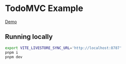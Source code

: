 # TodoMVC Example

[Demo](https://web-todomvc-sync-cf.livestore.dev)

## Running locally

```bash
export VITE_LIVESTORE_SYNC_URL='http://localhost:8787'
pnpm i
pnpm dev
```
